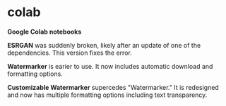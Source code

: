 # colab
**Google Colab notebooks**

**ESRGAN** was suddenly broken, likely after an update of one of the dependencies. This version fixes the error.

**Watermarker** is earier to use.  It now includes automatic download and formatting options.

**Customizable Watermarker** supercedes "Watermarker." It is redesigned and now has multiple formatting options including text transparency.
